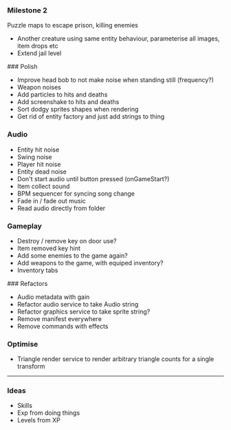 
### Milestone 2
Puzzle maps to escape prison, killing enemies

* Another creature using same entity behaviour, parameterise all images, item drops etc
* Extend jail level

### Polish 
* Improve head bob to not make noise when standing still (frequency?)
* Weapon noises
* Add particles to hits and deaths
* Add screenshake to hits and deaths
* Sort dodgy sprites shapes when rendering
* Get rid of entity factory and just add strings to thing

### Audio
* Entity hit noise
* Swing noise
* Player hit noise
* Entity dead noise
* Don't start audio until button pressed (onGameStart?)
* Item collect sound
* BPM sequencer for syncing song change
* Fade in / fade out music
* Read audio directly from folder 

### Gameplay
* Destroy / remove key on door use?
* Item removed key hint
* Add some enemies to the game again?
* Add weapons to the game, with equiped inventory?
* Inventory tabs

### Refactors
* Audio metadata with gain 
* Refactor audio service to take Audio string
* Refactor graphics service to take sprite string?
* Remove manifest everywhere
* Remove commands with effects

### Optimise
* Triangle render service to render arbitrary triangle counts for a single transform

-------


### Ideas
* Skills
* Exp from doing things
* Levels from XP



<!-- * Player skills definition and serialisation
* Killing jailor increases skill
* Skill increase component and view
* Player skills tab in inventory
* Skill level up sound effect and view
* Lockpicking increases skill -->